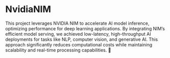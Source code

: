 # NvidiaNIM

This project leverages NVIDIA NIM to accelerate AI model inference, optimizing performance for deep learning applications. By integrating NIM’s efficient model serving, we achieved low-latency, high-throughput AI deployments for tasks like NLP, computer vision, and generative AI. This approach significantly reduces computational costs while maintaining scalability and real-time processing capabilities. 🚀
